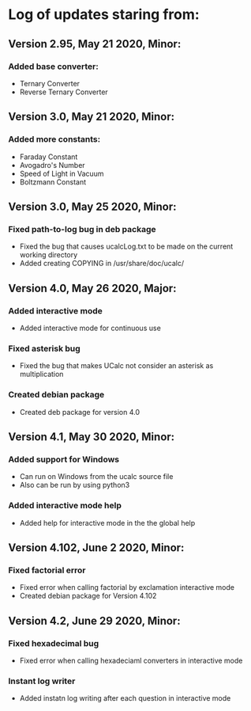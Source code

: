 
# Log of updates staring from:
## Version 2.95, May 21 2020, Minor:
### Added base converter:
  * Ternary Converter
  * Reverse Ternary Converter

## Version 3.0, May 21 2020, Minor:
### Added more constants:
  * Faraday Constant
  * Avogadro's Number
  * Speed of Light in Vacuum
  * Boltzmann Constant

## Version 3.0, May 25 2020, Minor:
### Fixed path-to-log bug in deb package
  * Fixed the bug that causes ucalcLog.txt
    to be made on the current working directory
  * Added creating COPYING in /usr/share/doc/ucalc/

## Version 4.0, May 26 2020, Major:
### Added interactive mode
  * Added interactive mode for continuous use
### Fixed asterisk bug
  * Fixed the bug that makes UCalc not
    consider an asterisk as multiplication
### Created debian package
  * Created deb package for version 4.0

## Version 4.1, May 30 2020, Minor:
### Added support for Windows
  * Can run on Windows from the ucalc source file
  * Also can be run by using python3
### Added interactive mode help
  * Added help for interactive mode in the
    the global help 

## Version 4.102, June 2 2020, Minor:
### Fixed factorial error
  * Fixed error when calling factorial by exclamation
    interactive mode
  * Created debian package for Version 4.102

## Version 4.2, June 29 2020, Minor:
### Fixed hexadecimal bug
  * Fixed error when calling hexadeciaml converters in
    interactive mode
### Instant log writer
  * Added instatn log writing after each question
    in interactive mode
